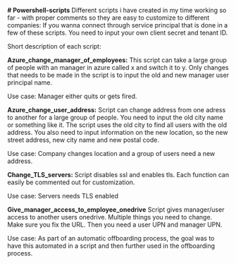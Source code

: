 **# Powershell-scripts**
Different scripts i have created in my time working so far - with proper comments so they are easy to customize to different companies:
If you wanna connect through service principal that is done in a few of these scripts. You need to input your own client secret and tenant ID.

Short description of each script:

**Azure_change_manager_of_employees:**
This script can take a large group of people with an manager in azure called x and switch it to y. Only changes that needs to be made in the script is to input the old and new manager user principal name.

Use case: Manager either quits or gets fired.


**Azure_change_user_address:**
Script can change address from one adress to another for a large group of people. You need to input the old city name or something like it. The script uses the old city to find all users with the old address.
You also need to input information on the new location, so the new street address, new city name and new postal code.

Use case: Company changes location and a group of users need a new address.


**Change_TLS_servers:**
Script disables ssl and enables tls. Each function can easily be commented out for customization.

Use case: Servers needs TLS enabled


**Give_manager_access_to_employee_onedrive**
Script gives manager/user access to another users onedrive. Multiple things you need to change. Make sure you fix the URL. Then you need a user UPN and manager UPN. 

Use case: As part of an automatic offboarding process, the goal was to have this automated in a script and then further used in the offboarding process.
